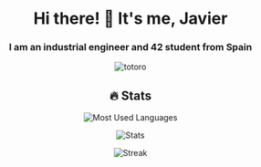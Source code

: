 <div align="center">

# Hi there! :wave: It's me, Javier

### I am an industrial engineer and 42 student from Spain

![totoro](https://github.com/user-attachments/assets/3991a5ee-9076-482b-8761-2b4b28703603)

<!--
**javierjimenezfernandez/javierjimenezfernandez** is a ✨ _special_ ✨ repository because its `README.md` (this file) appears on your GitHub profile.

Here are some ideas to get you started:

- 🔭 I’m currently working on ...
- 🌱 I’m currently learning ...
- 👯 I’m looking to collaborate on ...
- 🤔 I’m looking for help with ...
- 💬 Ask me about ...
- 📫 How to reach me: ...
- 😄 Pronouns: ...
- ⚡ Fun fact: ...
-->

<div align="justify">



</div>

## :fire: Stats

<p><img align="center" src="https://github-readme-stats.vercel.app/api/top-langs?username=javierjimenezfernandez&show_icons=true&locale=en&layout=compact" alt="Most Used Languages" /></p>

<p><img align="center" src="https://github-readme-stats.vercel.app/api?username=javierjimenezfernandez&show_icons=true&locale=en" alt="Stats" /></p>

<p><img align="center" src="https://github-readme-streak-stats.herokuapp.com/?user=javierjimenezfernandez&" alt="Streak" /></p>

</div>
